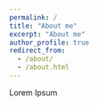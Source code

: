```yaml
---
permalink: /
title: "About me"
excerpt: "About me"
author_profile: true
redirect_from: 
  - /about/
  - /about.html
---
```

Lorem Ipsum
